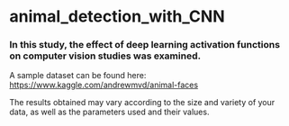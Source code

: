 # animal_detection_with_CNN
### In this study, the effect of deep learning activation functions on computer vision studies was examined.

A sample dataset can be found here: https://www.kaggle.com/andrewmvd/animal-faces 

The results obtained may vary according to the size and variety of your data, as well as the parameters used and their values.
